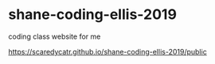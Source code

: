 # shane-coding-ellis-2019
coding class website for me




https://scaredycatr.github.io/shane-coding-ellis-2019/public
